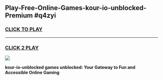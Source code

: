 
## Play-Free-Online-Games-kour-io-unblocked-Premium #q4zyi
<h3>
<a href="https://premium.freeplayer.one?title=kour-io-unblocked&ref=8M">CLICK TO PLAY</a></h3>
<hr>

<h3>
<a href="https://premium.freeplayer.one?title=kour-io-unblocked&ref=8M">CLICK 2 PLAY</a>
  
</h3>

<a href="https://premium.freeplayer.one?title=kour-io-unblocked&ref=8M"><img src="https://clearcache.store/games.png"></a>


**kour-io-unblocked games unblocked: Your Gateway to Fun and Accessible Online Gaming**
